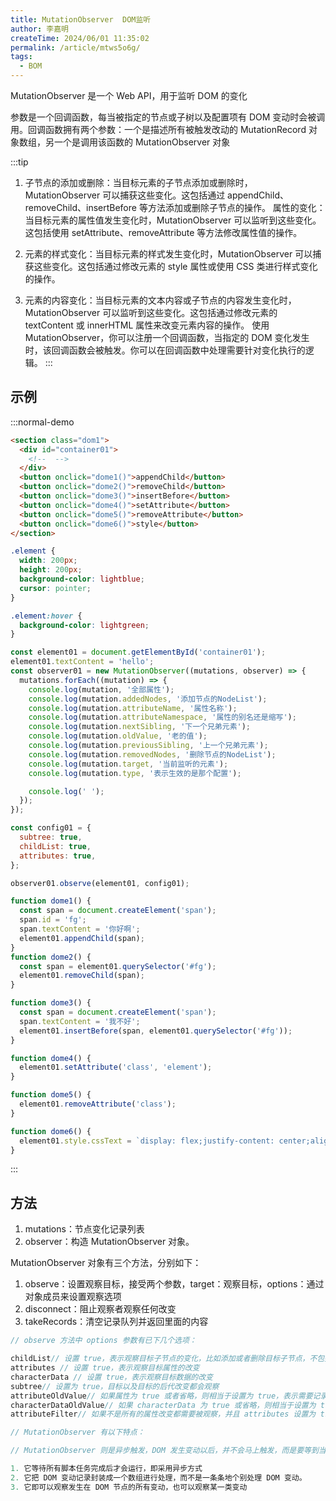 ```yaml
---
title: MutationObserver  DOM监听
author: 李嘉明
createTime: 2024/06/01 11:35:02
permalink: /article/mtws5o6g/
tags:
  - BOM
---
```


MutationObserver 是一个 Web API，用于监听 DOM 的变化

<!-- more -->

参数是一个回调函数，每当被指定的节点或子树以及配置项有 DOM 变动时会被调用。回调函数拥有两个参数：一个是描述所有被触发改动的 MutationRecord 对象数组，另一个是调用该函数的 MutationObserver 对象

:::tip

1. 子节点的添加或删除：当目标元素的子节点添加或删除时，MutationObserver 可以捕获这些变化。这包括通过 appendChild、removeChild、insertBefore 等方法添加或删除子节点的操作。
   属性的变化：当目标元素的属性值发生变化时，MutationObserver 可以监听到这些变化。这包括使用 setAttribute、removeAttribute 等方法修改属性值的操作。

2. 元素的样式变化：当目标元素的样式发生变化时，MutationObserver 可以捕获这些变化。这包括通过修改元素的 style 属性或使用 CSS 类进行样式变化的操作。

3. 元素的内容变化：当目标元素的文本内容或子节点的内容发生变化时，MutationObserver 可以监听到这些变化。这包括通过修改元素的 textContent 或 innerHTML 属性来改变元素内容的操作。
   使用 MutationObserver，你可以注册一个回调函数，当指定的 DOM 变化发生时，该回调函数会被触发。你可以在回调函数中处理需要针对变化执行的逻辑。
:::

## 示例

:::normal-demo

```html
<section class="dom1">
  <div id="container01">
    <!--  -->
  </div>
  <button onclick="dome1()">appendChild</button>
  <button onclick="dome2()">removeChild</button>
  <button onclick="dome3()">insertBefore</button>
  <button onclick="dome4()">setAttribute</button>
  <button onclick="dome5()">removeAttribute</button>
  <button onclick="dome6()">style</button>
</section>
```

```css
.element {
  width: 200px;
  height: 200px;
  background-color: lightblue;
  cursor: pointer;
}

.element:hover {
  background-color: lightgreen;
}
```

```js
const element01 = document.getElementById('container01');
element01.textContent = 'hello';
const observer01 = new MutationObserver((mutations, observer) => {
  mutations.forEach((mutation) => {
    console.log(mutation, '全部属性');
    console.log(mutation.addedNodes, '添加节点的NodeList');
    console.log(mutation.attributeName, '属性名称');
    console.log(mutation.attributeNamespace, '属性的别名还是缩写');
    console.log(mutation.nextSibling, '下一个兄弟元素');
    console.log(mutation.oldValue, '老的值');
    console.log(mutation.previousSibling, '上一个兄弟元素');
    console.log(mutation.removedNodes, '删除节点的NodeList');
    console.log(mutation.target, '当前监听的元素');
    console.log(mutation.type, '表示生效的是那个配置');

    console.log(' ');
  });
});

const config01 = {
  subtree: true,
  childList: true,
  attributes: true,
};

observer01.observe(element01, config01);

function dome1() {
  const span = document.createElement('span');
  span.id = 'fg';
  span.textContent = '你好啊';
  element01.appendChild(span);
}
function dome2() {
  const span = element01.querySelector('#fg');
  element01.removeChild(span);
}

function dome3() {
  const span = document.createElement('span');
  span.textContent = '我不好';
  element01.insertBefore(span, element01.querySelector('#fg'));
}

function dome4() {
  element01.setAttribute('class', 'element');
}

function dome5() {
  element01.removeAttribute('class');
}

function dome6() {
  element01.style.cssText = `display: flex;justify-content: center;align-items: center;`;
}
```

:::


## 方法

1. mutations：节点变化记录列表
2. observer：构造 MutationObserver 对象。

MutationObserver 对象有三个方法，分别如下：

1. observe：设置观察目标，接受两个参数，target：观察目标，options：通过对象成员来设置观察选项
2. disconnect：阻止观察者观察任何改变
3. takeRecords：清空记录队列并返回里面的内容


```js
// observe 方法中 options 参数有已下几个选项：

childList// 设置 true，表示观察目标子节点的变化，比如添加或者删除目标子节点，不包括修改子节点以及子节点后代的变化
attributes // 设置 true，表示观察目标属性的改变
characterData // 设置 true，表示观察目标数据的改变
subtree// 设置为 true，目标以及目标的后代改变都会观察
attributeOldValue// 如果属性为 true 或者省略，则相当于设置为 true，表示需要记录改变前的目标属性值，设置了 attributeOldValue 可以省略 attributes 设置
characterDataOldValue// 如果 characterData 为 true 或省略，则相当于设置为 true,表示需要记录改变之前的目标数据，设置了 characterDataOldValue 可以省略 characterData 设置
attributeFilter// 如果不是所有的属性改变都需要被观察，并且 attributes 设置为 true 或者被忽略，那么设置一个需要观察的属性本地名称（不需要命名空间）的列表
```

```js
// MutationObserver 有以下特点：

// MutationObserver 则是异步触发，DOM 发生变动以后，并不会马上触发，而是要等到当前所有 DOM 操作都结束后才触发。

1. 它等待所有脚本任务完成后才会运行，即采用异步方式
2. 它把 DOM 变动记录封装成一个数组进行处理，而不是一条条地个别处理 DOM 变动。
3. 它即可以观察发生在 DOM 节点的所有变动，也可以观察某一类变动
```

